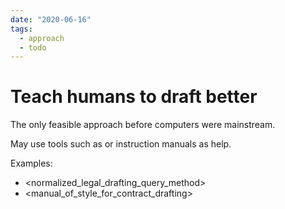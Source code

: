 ```yaml
---
date: "2020-06-16"
tags:
  - approach
  - todo
---
```


# Teach humans to draft better

The only feasible approach before computers were mainstream.

May use tools such as <visualization> or instruction manuals as help.

Examples:

- <normalized_legal_drafting_query_method>
- <manual_of_style_for_contract_drafting>
